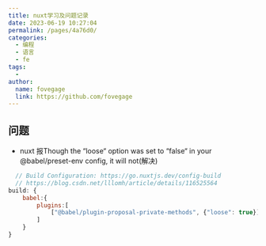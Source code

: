 ```yaml
---
title: nuxt学习及问题记录
date: 2023-06-19 10:27:04
permalink: /pages/4a76d0/
categories:
  - 编程
  - 语言
  - fe
tags:
  - 
author: 
  name: fovegage
  link: https://github.com/fovegage
---
```

## 问题

- nuxt 报Though the “loose“ option was set to “false“ in your @babel/preset-env config, it will not(解决)

```js
  // Build Configuration: https://go.nuxtjs.dev/config-build
  // https://blog.csdn.net/lllomh/article/details/116525564
build: {
    babel:{
        plugins:[
            ["@babel/plugin-proposal-private-methods", {"loose": true}]
        ]
    }
}
```